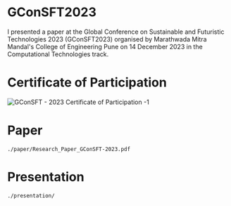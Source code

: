 # GConSFT2023
I presented a paper at the Global Conference on Sustainable and Futuristic Technologies 2023 (GConSFT2023) organised by Marathwada Mitra Mandal's College of Engineering Pune on 14 December 2023 in the Computational Technologies track.
# Certificate of Participation
![GConSFT - 2023 Certificate of Participation -1](https://github.com/Akshay-Dongare/GConSFT2023/assets/75126845/f14a052a-63ac-4ebd-95fc-94acff67e8c1)
# Paper
`./paper/Research_Paper_GConSFT-2023.pdf`
# Presentation
`./presentation/`
